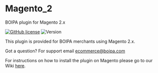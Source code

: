 # Magento_2
BOIPA plugin for Magento 2.x

[![GitHub license](https://img.shields.io/github/license/BOIPA/Magento2)](https://github.com/BOIPA/Magento2/blob/master/LICENSE) ![Version](https://img.shields.io/badge/version-1.1.0-informational)

This plugin is provided for BOIPA merchants using Magento 2.x.

Got a question? 
For support email <ecommerce@boipa.com>

For instructions on how to install the plugin on Magento please go to our Wiki [here](https://github.com/BOIPA/Magento_2/wiki/Installation-of-BOIPA-plugin-for-Magento-2.x).
